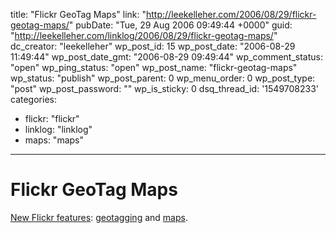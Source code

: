 title: "Flickr GeoTag Maps"
link: "http://leekelleher.com/2006/08/29/flickr-geotag-maps/"
pubDate: "Tue, 29 Aug 2006 09:49:44 +0000"
guid: "http://leekelleher.com/linklog/2006/08/29/flickr-geotag-maps/"
dc_creator: "leekelleher"
wp_post_id: 15
wp_post_date: "2006-08-29 11:49:44"
wp_post_date_gmt: "2006-08-29 09:49:44"
wp_comment_status: "open"
wp_ping_status: "open"
wp_post_name: "flickr-geotag-maps"
wp_status: "publish"
wp_post_parent: 0
wp_menu_order: 0
wp_post_type: "post"
wp_post_password: ""
wp_is_sticky: 0
dsq_thread_id: '1549708233'
categories:
  - flickr: "flickr"
  - linklog: "linklog"
  - maps: "maps"

---

# Flickr GeoTag Maps

<a href="http://blog.flickr.com/flickrblog/2006/08/great_shot_wher.html">New Flickr features</a>: <a href="http://www.flickr.com/help/screencasts/vol1">geotagging</a> and <a href="http://flickr.com/map">maps</a>.